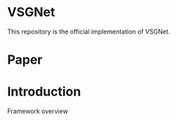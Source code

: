 # VSGNet

This repository is the official implementation of VSGNet.

# Paper


# Introduction
Framework overview
